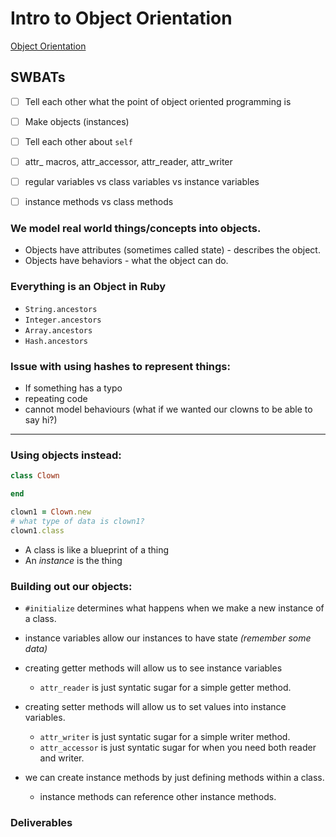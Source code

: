 # Intro to Object Orientation
[Object Orientation](https://en.wikipedia.org/wiki/Object-oriented_programming)

## SWBATs
- [ ] Tell each other what the point of object oriented programming is
- [ ] Make objects (instances)
- [ ] Tell each other about `self`
- [ ] attr_ macros, attr_accessor, attr_reader, attr_writer
- [ ] regular variables vs class variables vs instance variables

- [ ] instance methods vs class methods

### We model real world things/concepts into objects. 
* Objects have attributes (sometimes called state) - describes the object.
* Objects have behaviors - what the object can do.


### Everything is an Object in Ruby
  * `String.ancestors`
  * `Integer.ancestors`
  * `Array.ancestors`
  * `Hash.ancestors`

### Issue with using hashes to represent things:
  * If something has a typo
  * repeating code
  * cannot model behaviours (what if we wanted our clowns to be able to say hi?)
  
---

### Using objects instead:
```ruby
class Clown

end

clown1 = Clown.new
# what type of data is clown1?
clown1.class
```
  * A class is like a blueprint of a thing
  * An *instance* is the thing

### Building out our objects:
  * `#initialize` determines what happens when we make a new instance of a class.
  * instance variables allow our instances to have state *(remember some data)*
  * creating getter methods will allow us to see instance variables
    * `attr_reader` is just syntatic sugar for a simple getter method.
  * creating setter methods will allow us to set values into instance variables.
    * `attr_writer` is just syntatic sugar for a simple writer method.
    * `attr_accessor` is just syntatic sugar for when you need both reader and writer.
  
  * we can create instance methods by just defining methods within a class.
    * instance methods can reference other instance methods.

### Deliverables